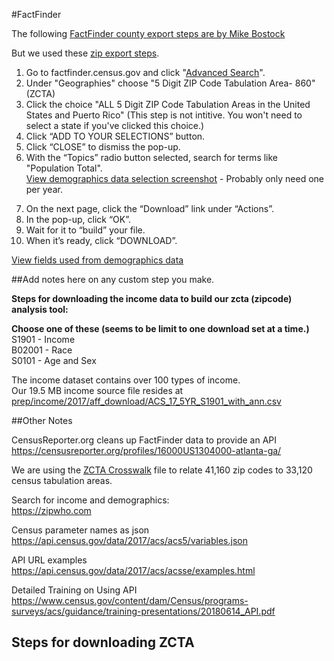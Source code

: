 #FactFinder

The following [FactFinder county export steps are by Mike Bostock](https://bost.ocks.org/mike/bubble-map/)  

But we used these [zip export steps](https://acsdatacommunity.prb.org/acs-data-products--resources/american-factfinder/f/3/t/330).  

1. Go to factfinder.census.gov and click "[Advanced Search](https://factfinder.census.gov/faces/nav/jsf/pages/searchresults.xhtml?refresh=t)".  
2. Under "Geographies" choose "5 Digit ZIP Code Tabulation Area- 860" (ZCTA)  
3. Click the choice "ALL 5 Digit ZIP Code Tabulation Areas in the United States and Puerto Rico" (This step is not intitive. You won't need to select a state if you've clicked this choice.)  
4. Click “ADD TO YOUR SELECTIONS” button.  
5. Click “CLOSE” to dismiss the pop-up.  
6. With the “Topics” radio button selected, search for terms like "Population Total".  
[View demographics data selection screenshot](annual/export_screenshot.png) - Probably only need one per year.  

<!--
7. In the pop-up, expand the “People” submenu.  
10. Expand the “Basic Count/Estimate” submenu.  
11. Click “Population Total”.  
12. Click “CLOSE” to dismiss the pop-up.  
13. In the table, click on the most recent ACS 5-year estimate named “TOTAL POPULATION”.  

Need to confirm the following...
-->

7. On the next page, click the “Download” link under “Actions”.  
8. In the pop-up, click “OK”.  
9. Wait for it to “build” your file.  
10. When it’s ready, click “DOWNLOAD”.  


[View fields used from demographics data](annual/)
<br>

##Add notes here on any custom step you make.  

<b>Steps for downloading the income data to build our zcta (zipcode) analysis tool:</b>  


<!-- old Screenshots in steps folder-->

<b>Choose one of these (seems to be limit to one download set at a time.)</b>  
S1901 - Income  
B02001 - Race  
S0101 - Age and Sex

The income dataset contains over 100 types of income.  
Our 19.5 MB income source file resides at [prep/income/2017/aff_download/ACS_17_5YR_S1901_with_ann.csv](../../../prep/income/2017/aff_download/ACS_17_5YR_S1901_with_ann.csv)



##Other Notes  

CensusReporter.org cleans up FactFinder data to provide an API
https://censusreporter.org/profiles/16000US1304000-atlanta-ga/

We are using the [ZCTA Crosswalk](https://www.census.gov/geo/reference/zctas.html) file to relate 41,160 zip codes to 33,120 census tabulation areas.  

Search for income and demographics:  
https://zipwho.com  

Census parameter names as json  
https://api.census.gov/data/2017/acs/acs5/variables.json  

API URL examples
https://api.census.gov/data/2017/acs/acsse/examples.html  

Detailed Training on Using API  
https://www.census.gov/content/dam/Census/programs-surveys/acs/guidance/training-presentations/20180614_API.pdf  

## Steps for downloading ZCTA